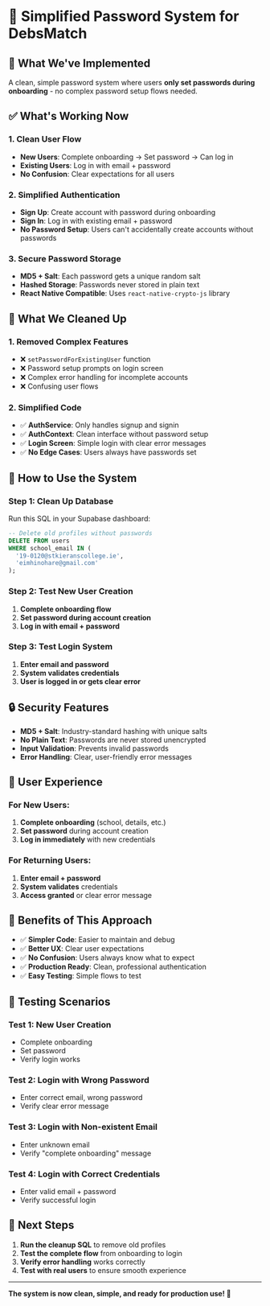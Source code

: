 # 🔐 Simplified Password System for DebsMatch

## 🎯 **What We've Implemented**

A clean, simple password system where users **only set passwords during onboarding** - no complex password setup flows needed.

## ✅ **What's Working Now**

### **1. Clean User Flow**
- **New Users**: Complete onboarding → Set password → Can log in
- **Existing Users**: Log in with email + password
- **No Confusion**: Clear expectations for all users

### **2. Simplified Authentication**
- **Sign Up**: Create account with password during onboarding
- **Sign In**: Log in with existing email + password
- **No Password Setup**: Users can't accidentally create accounts without passwords

### **3. Secure Password Storage**
- **MD5 + Salt**: Each password gets a unique random salt
- **Hashed Storage**: Passwords never stored in plain text
- **React Native Compatible**: Uses `react-native-crypto-js` library

## 🧹 **What We Cleaned Up**

### **1. Removed Complex Features**
- ❌ `setPasswordForExistingUser` function
- ❌ Password setup prompts on login screen
- ❌ Complex error handling for incomplete accounts
- ❌ Confusing user flows

### **2. Simplified Code**
- ✅ **AuthService**: Only handles signup and signin
- ✅ **AuthContext**: Clean interface without password setup
- ✅ **Login Screen**: Simple login with clear error messages
- ✅ **No Edge Cases**: Users always have passwords set

## 🚀 **How to Use the System**

### **Step 1: Clean Up Database**
Run this SQL in your Supabase dashboard:
```sql
-- Delete old profiles without passwords
DELETE FROM users 
WHERE school_email IN (
  '19-0120@stkieranscollege.ie',
  'eimhinohare@gmail.com'
);
```

### **Step 2: Test New User Creation**
1. **Complete onboarding flow**
2. **Set password during account creation**
3. **Log in with email + password**

### **Step 3: Test Login System**
1. **Enter email and password**
2. **System validates credentials**
3. **User is logged in or gets clear error**

## 🔒 **Security Features**

- **MD5 + Salt**: Industry-standard hashing with unique salts
- **No Plain Text**: Passwords are never stored unencrypted
- **Input Validation**: Prevents invalid passwords
- **Error Handling**: Clear, user-friendly error messages

## 📱 **User Experience**

### **For New Users:**
1. **Complete onboarding** (school, details, etc.)
2. **Set password** during account creation
3. **Log in immediately** with new credentials

### **For Returning Users:**
1. **Enter email + password**
2. **System validates** credentials
3. **Access granted** or clear error message

## 🎉 **Benefits of This Approach**

- ✅ **Simpler Code**: Easier to maintain and debug
- ✅ **Better UX**: Clear user expectations
- ✅ **No Confusion**: Users always know what to expect
- ✅ **Production Ready**: Clean, professional authentication
- ✅ **Easy Testing**: Simple flows to test

## 🧪 **Testing Scenarios**

### **Test 1: New User Creation**
- Complete onboarding
- Set password
- Verify login works

### **Test 2: Login with Wrong Password**
- Enter correct email, wrong password
- Verify clear error message

### **Test 3: Login with Non-existent Email**
- Enter unknown email
- Verify "complete onboarding" message

### **Test 4: Login with Correct Credentials**
- Enter valid email + password
- Verify successful login

## 🚀 **Next Steps**

1. **Run the cleanup SQL** to remove old profiles
2. **Test the complete flow** from onboarding to login
3. **Verify error handling** works correctly
4. **Test with real users** to ensure smooth experience

---

**The system is now clean, simple, and ready for production use! 🎉**
